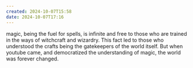 ```yaml
---
created: 2024-10-07T15:58
date: 2024-10-07T17:16
---
```

magic, being the fuel for spells, is infinite and free to those who are trained in the ways of witchcraft and wizardry. This fact led to those who understood the crafts being the gatekeepers of the world itself. But when youtube came, and democratized the understanding of magic, the world was forever changed.